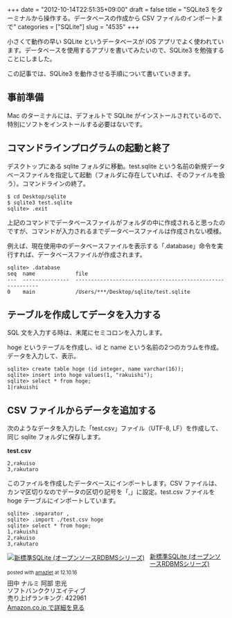 +++
date = "2012-10-14T22:51:35+09:00"
draft = false
title = "SQLite3 をターミナルから操作する。データベースの作成から CSV ファイルのインポートまで"
categories = ["SQLite"]
slug = "4535"
+++

小さくて動作の早い SQLite というデータベースが iOS アプリでよく使われています。データベースを使用するアプリを書いてみたいので、SQLite3 を勉強することにしました。

この記事では、SQLite3 を動作させる手順について書いていきます。

<h2>事前準備</h2>

Mac のターミナルには、デフォルトで SQLite がインストールされているので、特別にソフトをインストールする必要はないです。

<h2>コマンドラインプログラムの起動と終了</h2>

デスクトップにある sqlite フォルダに移動。test.sqlite という名前の新規データベースファイルを指定して起動（フォルダに存在していれば、そのファイルを扱う）。コマンドラインの終了。

<pre><code>$ cd Desktop/sqlite
$ sqlite3 test.sqlite
sqlite> .exit</code></pre>

上記のコマンドでデータベースファイルがフォルダの中に作成されると思ったのですが、コマンドが入力されるまでデータベースファイルは作成されない模様。

例えば、現在使用中のデータベースファイルを表示する「.database」命令を実行すれば、データベースファイルが作成されます。

<pre><code>sqlite> .database
seq  name             file                                                      
---  ---------------  ----------------------------------------------------------
0    main             /Users/***/Desktop/sqlite/test.sqlite </code></pre>

<h2>テーブルを作成してデータを入力する</h2>

SQL 文を入力する時は、末尾にセミコロンを入力します。

hoge というテーブルを作成し、id と name という名前の2つのカラムを作成。データを入力して、表示。

<pre><code>sqlite> create table hoge (id integer, name varchar(16));
sqlite> insert into hoge values(1, "rakuishi");
sqlite> select * from hoge;
1|rakuishi
</code></pre>

<h2>CSV ファイルからデータを追加する</h2>

次のようなデータを入力した「test.csv」ファイル（UTF-8, LF）を作成して、同じ sqlite フォルダに保存します。

<strong>test.csv</strong>
<pre><code>2,rakuiso
3,rakutaro</code></pre>

このファイルを作成したデータベースにインポートします。CSV ファイルは、カンマ区切りなのでデータの区切り記号を「,」に設定。test.csv ファイルを hoge テーブルにインポートしています。

<pre><code>sqlite> .separator ,
sqlite> .import ./test.csv hoge
sqlite> select * from hoge;
1,rakuishi
2,rakuiso
3,rakutaro</code></pre>

<div class="amazlet-box" style="margin-bottom:0px;"><div class="amazlet-image" style="float:left;margin:0px 12px 1px 0px;"><a href="http://www.amazon.co.jp/exec/obidos/ASIN/4797354739/rakuishi-22/ref=nosim/" name="amazletlink" target="_blank"><img src="http://ecx.images-amazon.com/images/I/51w28k89iJL._SL160_.jpg" alt="新標準SQLite (オープンソースRDBMSシリーズ)" style="border: none;" /></a></div><div class="amazlet-info" style="line-height:120%; margin-bottom: 10px"><div class="amazlet-name" style="margin-bottom:10px;line-height:120%"><a href="http://www.amazon.co.jp/exec/obidos/ASIN/4797354739/rakuishi-22/ref=nosim/" name="amazletlink" target="_blank">新標準SQLite (オープンソースRDBMSシリーズ)</a><div class="amazlet-powered-date" style="font-size:80%;margin-top:5px;line-height:120%">posted with <a href="http://www.amazlet.com/browse/ASIN/4797354739/rakuishi-22/ref=nosim/" title="新標準SQLite (オープンソースRDBMSシリーズ)" target="_blank">amazlet</a> at 12.10.16</div></div><div class="amazlet-detail">田中 ナルミ 阿部 忠光 <br />ソフトバンククリエイティブ <br />売り上げランキング: 422961<br /></div><div class="amazlet-sub-info" style="float: left;"><div class="amazlet-link" style="margin-top: 5px"><a href="http://www.amazon.co.jp/exec/obidos/ASIN/4797354739/rakuishi-22/ref=nosim/" name="amazletlink" target="_blank">Amazon.co.jp で詳細を見る</a></div></div></div><div class="amazlet-footer" style="clear: left"></div></div>
